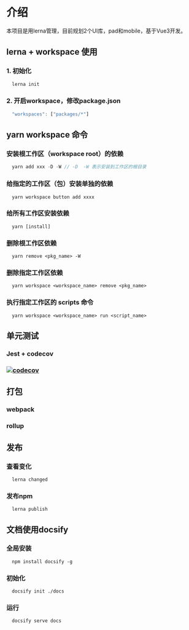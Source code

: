 # 介绍
本项目是用lerna管理，目前规划2个UI库，pad和mobile，基于Vue3开发。

## lerna + workspace 使用
### 1. 初始化
```js
  lerna init
```
### 2. 开启workspace，修改package.json
```js
  "workspaces": ["packages/*"]
```
## yarn workspace 命令
### 安装根工作区（workspace root）的依赖
```js
  yarn add xxx -D -W // -D  -W 表示安装到工作区的根目录
```
### 给指定的工作区（包）安装单独的依赖
```
  yarn workspace button add xxxx
```
### 给所有工作区安装依赖
```
  yarn [install]
```
### 删除根工作区依赖
```
  yarn remove <pkg_name> -W
```
### 删除指定工作区依赖
```
  yarn workspace <workspace_name> remove <pkg_name>
```
### 执行指定工作区的 scripts 命令
```
  yarn workspace <workspace_name> run <script_name>
```
## 单元测试
### Jest + codecov
### [![codecov](https://codecov.io/gh/johnbian/agera-vue-ui/branch/master/graph/badge.svg?token=P7MX5VWALU)](https://codecov.io/gh/johnbian/agera-vue-ui)

## 打包
### webpack
### rollup

## 发布
### 查看变化
```
  lerna changed
```
### 发布npm
```
  lerna publish
```

## 文档使用docsify
### 全局安装
```
  npm install docsify -g
```
### 初始化
```
  docsify init ./docs
```
### 运行
```
  docsify serve docs
```
